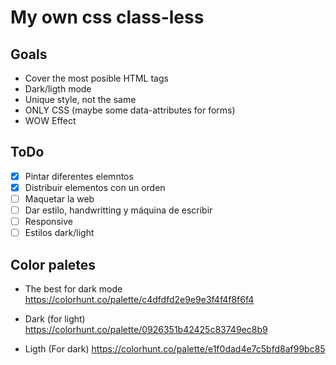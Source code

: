 # My own css class-less

## Goals

- Cover the most posible HTML tags
- Dark/ligth mode
- Unique style, not the same
- ONLY CSS (maybe some data-attributes for forms)
- WOW Effect

## ToDo

- [x] Pintar diferentes elemntos
- [x] Distribuir elementos con un orden
- [ ] Maquetar la web
- [ ] Dar estilo, handwritting y máquina de escribir
- [ ] Responsive
- [ ] Estilos dark/light

## Color paletes 

- The best for dark mode 
https://colorhunt.co/palette/c4dfdfd2e9e9e3f4f4f8f6f4

- Dark (for light)
https://colorhunt.co/palette/0926351b42425c83749ec8b9

- Ligth (For dark)
https://colorhunt.co/palette/e1f0dad4e7c5bfd8af99bc85